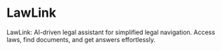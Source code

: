 # LawLink
LawLink: AI-driven legal assistant for simplified legal navigation. Access laws, find documents, and get answers effortlessly.
